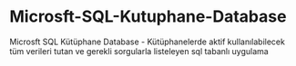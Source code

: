 # Microsft-SQL-Kutuphane-Database
Microsft SQL Kütüphane Database - Kütüphanelerde aktif kullanılabilecek tüm verileri tutan ve gerekli sorgularla listeleyen sql tabanlı uygulama
